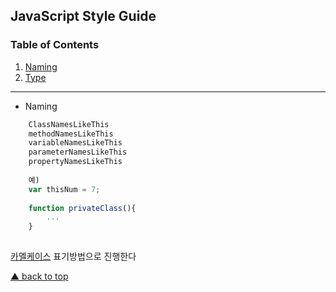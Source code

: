 ## JavaScript Style Guide


<a name="top"></a>
### Table of Contents

  1. [Naming](#Naming)
  1. [Type](#Type)
  
  
  
  
  
  
  
  
  
  
  
  
  
  
---------------------------------------------------------------------------------------------------------------------------------------------
<a name="Naming"></a>
- Naming  
  
```js
    ClassNamesLikeThis
    methodNamesLikeThis
    variableNamesLikeThis
    parameterNamesLikeThis
    propertyNamesLikeThis
    
    예)    
    var thisNum = 7;
    
    function privateClass(){
        ...
    }
    
```

[카멜케이스](https://ko.wikipedia.org/wiki/%EB%82%99%ED%83%80_%EB%8C%80%EB%AC%B8%EC%9E%90) 표기방법으로 진행한다







<a href="#top">▲ back to top</a>  
